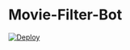# Movie-Filter-Bot

<a href="https://heroku.com/deploy?template=https://github.com/OsharaShaveen/Amazing-Movie-Filter-Bot">
  <img src="https://www.herokucdn.com/deploy/button.svg" alt="Deploy">
